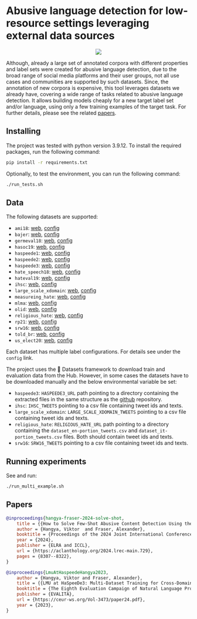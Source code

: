 # Abusive language detection for low-resource settings leveraging external data sources

<p align="center">
    <img src="https://github.com/hangyav/multi_hs/assets/414596/7233c740-ad81-4e6b-bb60-54ea2cb97bc5"/>
</p>

Although, already a large set of annotated corpora with different properties and label sets were created for abusive language detection, due to the broad range of social media platforms and their user groups, not all use cases and communities are supported by such datasets. Since, the annotation of new corpora is expensive, this tool leverages datasets we already have, covering a wide range of tasks related to abusive language detection. It allows building models cheaply for a new target label set and/or language, using only a few training examples of the target task. For further details, please see the related [papers](#Papers).

## Installing

The project was tested with python version 3.9.12. To install the required packages, run the following command:
```bash
pip install -r requirements.txt
```

Optionally, to test the environment, you can run the following command:
```bash
./run_tests.sh
```

## Data

The following datasets are supported:
- `ami18`: [web](https://amievalita2018.wordpress.com/data), [config](src/data/ami18/ami18.py)
- `bajer`: [web](https://github.com/phze22/Online-Misogyny-in-Danish-Bajer), [config](src/data/bajer/bajer.py)
- `germeval18`: [web](https://github.com/uds-lsv/GermEval-2018-Data), [config](src/data/germeval18/germeval18.py)
- `hasoc19`: [web](https://hasocfire.github.io/hasoc/2019/call_for_participation.html), [config](src/data/hasoc19/hasoc19.py)
- `haspeede1`: [web](https://github.com/msang/haspeede/tree/master/2018), [config](src/data/haspeede1/haspeede1.py)
- `haspeede2`: [web](https://github.com/msang/haspeede/tree/master/2020), [config](src/data/haspeede2/haspeede2.py)
- `haspeede3`: [web](https://github.com/mirkolai/EVALITA2023-HaSpeeDe3), [config](src/data/haspeede3/haspeede3.py)
- `hate_speech18`: [web](https://github.com/Vicomtech/hate-speech-dataset), [config](src/data/hate_speech18/hate_speech18.py)
- `hateval19`: [web](https://github.com/cicl2018/HateEvalTeam), [config](src/data/hateval19/hateval19.py)
- `ihsc`: [web](https://github.com/msang/hate-speech-corpus), [config](src/data/ihsc/ihsc.py)
- `large_scale_xdomain`: [web](https://github.com/avaapm/hatespeech), [config](src/data/large_scale_xdomain/large_scale_xdomain.py)
- `measureing_hate`: [web](https://huggingface.co/datasets/ucberkeley-dlab/measuring-hate-speech), [config](src/data/measuring_hate/measuring_hate.py)
- `mlma`: [web](https://github.com/HKUST-KnowComp/MLMA_hate_speech), [config](src/data/mlma/mlma.py)
- `olid`: [web](https://github.com/idontflow/OLID), [config](src/data/olid/olid.py)
- `religious_hate`: [web](https://github.com/dhfbk/religious-hate-speech), [config](src/data/religious_hate/religious_hate.py)
- `rp21`: [web](https://zenodo.org/records/5291339#.Yo3uPBxByV4), [config](src/data/rp21/rp21.py)
- `srw16`: [web](https://github.com/zeeraktalat/hatespeech), [config](src/data/srw16/srw16.py)
- `told_br`: [web](https://github.com/JAugusto97/ToLD-Br), [config](src/data/told_br/told_br.py)
- `us_elect20`: [web](https://www.ims.uni-stuttgart.de/forschung/ressourcen/korpora/stance-hof), [config](src/data/us_elect20/us_elect20.py)

Each dataset has multiple label configurations. For details see under the `config` link.

The project uses the 🤗 Datasets framework to download train and evaluation data from the Hub. However, in some cases the datasets have to be downloaded manually and the below environmental variable be set:
- `haspeede3`: `HASPEEDE3_URL` path pointing to a directory containing the extracted files in the same structure as the [github](https://github.com/mirkolai/EVALITA2023-HaSpeeDe3) repository.
- `ihsc`: `IHSC_TWEETS` pointing to a csv file containing tweet ids and texts.
- `large_scale_xdomain`: `LARGE_SCALE_XDOMAIN_TWEETS` pointing to a csv file containing tweet ids and texts.
- `religious_hate`: `RELIGIOUS_HATE_URL` path pointing to a directory containing the `dataset_en-portion_tweets.csv` and `dataset_it-portion_tweets.csv` files. Both should contain tweet ids and texts.
- `srw16`: `SRW16_TWEETS` pointing to a csv file containing tweet ids and texts.
## Running experiments

See and run:
```bash
./run_multi_example.sh
```


## Papers
```bibtex
@inproceedings{hangya-fraser-2024-solve-shot,
    title = {{How to Solve Few-Shot Abusive Content Detection Using the Data We Actually Have}},
    author = {Hangya, Viktor  and Fraser, Alexander},
    booktitle = {Proceedings of the 2024 Joint International Conference on Computational Linguistics, Language Resources and Evaluation (LREC-COLING 2024)},
    year = {2024},
    publisher = {ELRA and ICCL},
    url = {https://aclanthology.org/2024.lrec-main.729},
    pages = {8307--8322},
}

@inproceedings{LmuAtHaspeedeHangya2023,
    author = {Hangya, Viktor and Fraser, Alexander},
    title = {{LMU at HaSpeeDe3: Multi-Dataset Training for Cross-Domain Hate Speech Detection}},
    booktitle = {The Eighth Evaluation Campaign of Natural Language Processing and Speech Tools for Italian. Final Workshop (EVALITA 2023)},
    publisher = {EVALITA},
    url = {https://ceur-ws.org/Vol-3473/paper24.pdf},
    year = {2023},
}
````

